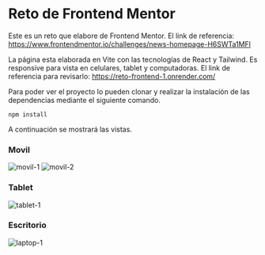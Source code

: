# Reto de Frontend Mentor
Este es un reto que elabore de Frontend Mentor. El link de referencia: https://www.frontendmentor.io/challenges/news-homepage-H6SWTa1MFl

La página esta elaborada en Vite con las tecnologías de React y Tailwind. Es responsive para vista en celulares, tablet y computadoras.
El link de referencia para revisarlo: https://reto-frontend-1.onrender.com/

Para poder ver el proyecto lo pueden clonar y realizar la instalación de las dependencias mediante el siguiente comando.
```
npm install
```

A continuación se mostrará las vistas.

### Movil

![movil-1](https://github.com/AngelQP/AngelQP.github.io-Reto-Frontend-1/assets/112013234/70a6daba-0eb6-46d6-9a55-7f09de7f4538) ![movil-2](https://github.com/AngelQP/AngelQP.github.io-Reto-Frontend-1/assets/112013234/b51f9aa9-5b2c-4bf4-a1a4-48feaab92f37)

### Tablet

![tablet-1](https://github.com/AngelQP/AngelQP.github.io-Reto-Frontend-1/assets/112013234/f9e3c4c4-021b-4d9c-9d7b-720017f0e063)

### Escritorio

![laptop-1](https://github.com/AngelQP/AngelQP.github.io-Reto-Frontend-1/assets/112013234/d255a388-7c81-449c-a4ab-dc6d21602217)
